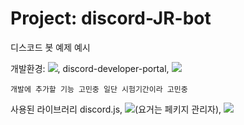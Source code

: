 # Project: discord-JR-bot

디스코드 봇 예제 예시

개발환경: <img src="https://img.shields.io/badge/visualstudiocode-007ACC?style=for-the-badge&logo=visualstudiocode&logoColor=#007ACC">, discord-developer-portal, <img src="https://img.shields.io/badge/discord-5865F2?style=for-the-badge&logo=discord&logoColor=#5865F2">


``개발에 추가할 기능 고민중 일단 시험기간이라 고민중``


사용된 라이브러리 discord.js, <img src="https://img.shields.io/badge/npm-CB3837?style=for-the-badge&logo=npm&logoColor=#CB3837">(요거는 페키지 관리자), <img src="https://img.shields.io/badge/node.js-339933?style=for-the-badge&logo=nodedotjs&logoColor=white">

